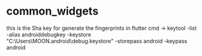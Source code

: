 # common_widgets
this is the Sha key for generate the fingerprints in flutter
cmd -> keytool -list -alias androiddebugkey -keystore "C:\Users\MOON\.android\debug.keystore" -storepass android -keypass android
